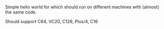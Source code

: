 Simple hello world for which should run on different machines with (almost) the same code.

Should support C64, VC20, C128, Plus/4, C16

